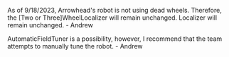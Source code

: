 As of 9/18/2023, Arrowhead's robot is not using dead wheels. Therefore, the [Two or Three]WheelLocalizer will remain unchanged. Localizer will remain unchanged. - Andrew

AutomaticFieldTuner is a possibility, however, I recommend that the team attempts to manually tune the robot. - Andrew